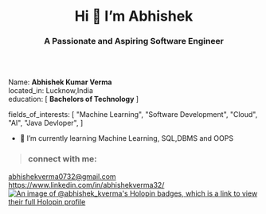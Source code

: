  <h1 align = "center"> Hi 👋 I’m Abhishek </h1>
 <h3 align="center">A Passionate and Aspiring Software Engineer</h3>
 <br>
 <br>
 
Name: **Abhishek Kumar Verma** <br>
located_in: Lucknow,India <br>
education:
  [
  **Bachelors of Technology**
  ]
  
  
  fields_of_interests:
  [
    "Machine Learning",
    "Software Development",
    "Cloud",
    "AI",
    "Java Devloper",
  ]
- 🌱 I’m currently learning Machine Learning, SQL,DBMS and OOPS 

>### connect with me:
abhishekverma0732@gmail.com <br>
https://www.linkedin.com/in/abhishekverma32/
[![An image of @abhishek_kverma's Holopin badges, which is a link to view their full Holopin profile](https://holopin.me/abhishek_kverma)](https://holopin.io/@abhishek_kverma)
<!---
Abhishek0732/Abhishek0732 is a ✨ special ✨ repository because its `README.md` (this file) appears on your GitHub profile.
You can click the Preview link to take a look at your changes.
--->
